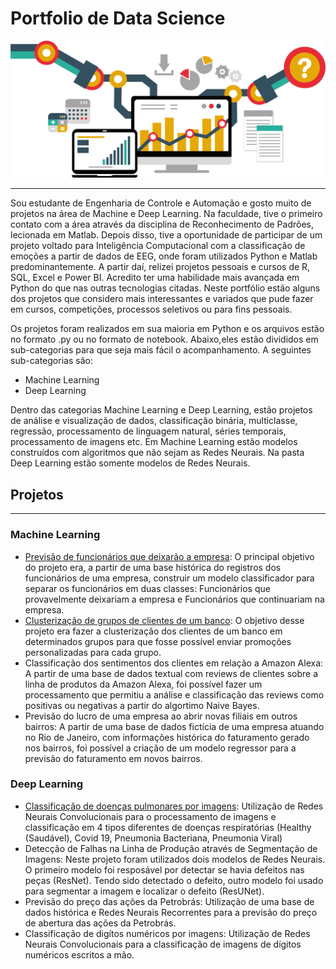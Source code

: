 # Portfolio de Data Science

![alt text](https://github.com/Pedro-Farah/portfolio-datascience/blob/main/image2.png)

---

Sou estudante de Engenharia de Controle e Automação e gosto muito de projetos na área de Machine e Deep Learning. Na faculdade, tive o primeiro contato com a área através da disciplina de Reconhecimento de Padrões, lecionada em Matlab. Depois disso, tive a oportunidade de participar de um  projeto voltado para Inteligência Computacional com a classificação de emoções a partir de dados de EEG, onde foram utilizados Python e Matlab predominantemente. A partir daí, relizei projetos pessoais e cursos de R, SQL, Excel e Power BI. Acredito ter uma habilidade mais avançada em Python do que nas outras tecnologias citadas. Neste portfólio estão alguns dos projetos que considero mais interessantes e variados que pude fazer em cursos, competições, processos seletivos ou para fins pessoais. 


Os projetos foram realizados em sua maioria em  Python e os arquivos estão no formato .py ou no formato de notebook. Abaixo,eles estão divididos em sub-categorias para que seja mais fácil o acompanhamento. A seguintes sub-categorias são:

* Machine Learning
* Deep Learning


Dentro das categorias Machine Learning e Deep Learning, estão projetos de análise e visualização de dados, classificação binária, multiclasse, regressão, processamento de linguagem natural, séries temporais, processamento de imagens etc. Em Machine Learning estão modelos construídos com algoritmos que não sejam as Redes Neurais. Na pasta Deep Learning estão somente modelos de Redes Neurais. 


## Projetos

---

### Machine Learning

* [Previsão de funcionários que deixarão a empresa](https://nbviewer.jupyter.org/github/Pedro-Farah/portfolio-datascience/blob/main/funcionarios/DepartamentoRH.ipynb): O principal objetivo do projeto era, a partir de uma base histórica do registros dos funcionários de uma empresa, construir um modelo classificador para separar os funcionários em duas classes:
Funcionários que provavelmente deixariam a empresa e Funcionários que continuariam na empresa.
* [Clusterização de grupos de clientes de um banco](https://nbviewer.jupyter.org/github/Pedro-Farah/portfolio-datascience/blob/main/clusteriza%C3%A7%C3%A3o_clientes/DepartamentoMarketing.ipynb): O objetivo desse projeto era fazer a clusterização dos clientes de um banco em determinados grupos para que fosse possível enviar promoções personalizadas para cada grupo.
* Classificação dos sentimentos dos clientes em relação a Amazon Alexa: A partir de uma base de dados textual com reviews de clientes sobre a linha de produtos da Amazon Alexa, foi possível fazer um processamento que permitiu a análise e classificação das reviews como positivas ou negativas a partir do algortimo Naive Bayes.
* Previsão do lucro de uma empresa ao abrir novas filiais em outros bairros: A partir de uma base de dados fictícia de uma empresa atuando no Rio de Janeiro, com informações histórica do faturamento gerado nos bairros, foi possível a criação de um modelo regressor para a previsão do faturamento em novos bairros.


### Deep Learning

* [Classificação de doenças pulmonares por imagens](https://nbviewer.jupyter.org/github/Pedro-Farah/portfolio-datascience/blob/main/doencas_pulmonares/DepartamentoMedico.ipynb): Utilização de Redes Neurais Convolucionais para o processamento de imagens e classificação em 4 tipos diferentes de doenças respiratórias (Healthy (Saudável),  Covid 19, Pneumonia Bacteriana, Pneumonia Viral)
* Detecção de Falhas na Linha de Produção através de Segmentação de Imagens: Neste projeto foram utilizados dois modelos de Redes Neurais. O primeiro modelo foi resposável por detectar se havia defeitos nas peças (ResNet). Tendo sido detectado o defeito, outro modelo foi usado para segmentar a imagem e localizar o defeito (ResUNet). 
* Previsão do preço das ações da Petrobrás: Utilização de uma base de dados histórica e Redes Neurais Recorrentes para a previsão do preço de abertura das ações da Petrobrás. 
* Classificação de digítos numéricos por imagens: Utilização de Redes Neurais Convolucionais para a classificação de imagens de dígitos numéricos escritos a mão. 

